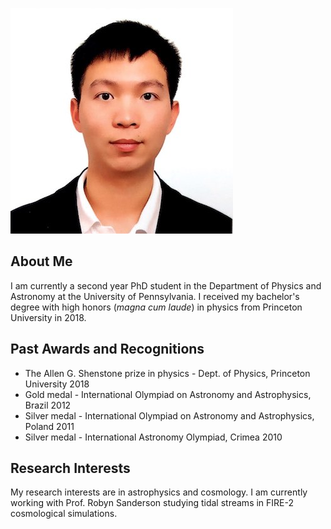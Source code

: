 
![](mypic.jpg)
## About Me
I am currently a second year PhD student in the Department of Physics and Astronomy at the University of Pennsylvania.
I received my bachelor's degree with high honors (*magna cum laude*) in physics from Princeton University in 2018.

## Past Awards and Recognitions
* The Allen G. Shenstone prize in physics - Dept. of Physics, Princeton University 2018
* Gold medal - International Olympiad on Astronomy and Astrophysics, Brazil 2012
* Silver medal - International Olympiad on Astronomy and Astrophysics, Poland 2011
* Silver medal - International Astronomy Olympiad, Crimea 2010


## Research Interests
My research interests are in astrophysics and cosmology. I am currently working with Prof. Robyn Sanderson studying
tidal streams in FIRE-2 cosmological simulations.
